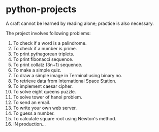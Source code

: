 # python-projects
A craft cannot be learned by reading alone; practice is also necessary.


The project involves following problems:

1. To check if a word is a palindrome.
2. To check if a number is prime.
3. To print pythagorean triplets.
4. To print fibonacci sequence.
5. To print collatz (3n+1) sequence.
6. To make a simple quiz.
7. To draw a simple image in Terminal using binary no.
8. To retrieve data from International Space Station.
9. To implement caesar cipher.
10. To solve eight queens puzzle.
11. To solve tower of hanoi problem.
12. To send an email.
13. To write your own web server.
14. To guess a number.
15. To calculate square root using Newton's method.
16. IN production...